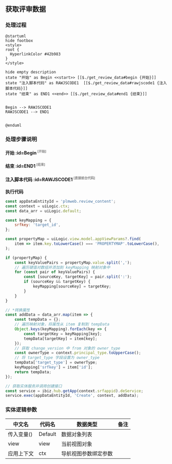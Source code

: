 ## 获取评审数据 <!-- {docsify-ignore-all} -->

   

### 处理过程

```plantuml
@startuml
hide footbox
<style>
root {
  HyperlinkColor #42b983
}
</style>

hide empty description
state "开始" as Begin <<start>> [[$./get_review_data#begin {开始}]]
state "注入脚本代码" as RAWJSCODE1  [[$./get_review_data#rawjscode1 {注入脚本代码}]]
state "结束" as END1 <<end>> [[$./get_review_data#end1 {结束}]]


Begin --> RAWJSCODE1
RAWJSCODE1 --> END1


@enduml
```


### 处理步骤说明

#### 开始 :id=Begin<sup class="footnote-symbol"> <font color=gray size=1>[开始]</font></sup>




#### 结束 :id=END1<sup class="footnote-symbol"> <font color=gray size=1>[结束]</font></sup>




#### 注入脚本代码 :id=RAWJSCODE1<sup class="footnote-symbol"> <font color=gray size=1>[直接前台代码]</font></sup>



<p class="panel-title"><b>执行代码</b></p>

```javascript
const appDataEntityId = 'plmweb.review_content';
const context = uiLogic.ctx;
const data_arr = uiLogic.default;

const keyMapping = {
    srfkey: 'target_id',
};

const propertyMap = uiLogic.view.model.appViewParams?.find(
    item => item.key.toLowerCase() === 'PROPERTYMAP'.toLowerCase(),
);

if (propertyMap) {
    const keyValuePairs = propertyMap.value.split(',');
    // 遍历键值对数组并添加到 keyMapping 映射对象中
    for (const pair of keyValuePairs) {
        const [sourceKey, targetKey] = pair.split(':');
        if (sourceKey && targetKey) {
            keyMapping[sourceKey] = targetKey;
        }
    }
}

// *转换属性
const addData = data_arr.map(item => {
    const tempData = {};
    // 遍历映射对象，将属性从 item 复制到 tempData
    Object.keys(keyMapping).forEach(key => {
        const targetKey = keyMapping[key];
        tempData[targetKey] = item[key];
    });
    // 获取 change_version 中 from 对象的 owner_type
    const ownerType = context.principal_type.toUpperCase();
    // 将 target_type 字段设置为 owner_type
    tempData['target_type'] = ownerType;
    keyMapping['srfkey'] = item['id'];
    return tempData;
});

// 获取实体服务并调用创建接口
const service = ibiz.hub.getApp(context.srfappid).deService;
service.exec(appDataEntityId, 'Create', context, addData);

```



### 实体逻辑参数

|    中文名   |    代码名    |  数据类型      |备注 |
| --------| --------| --------  | --------   |
|传入变量(<i class="fa fa-check"/></i>)|Default|数据对象列表||
|view|view|当前视图对象||
|应用上下文|ctx|导航视图参数绑定参数||
